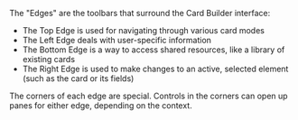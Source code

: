The "Edges" are the toolbars that surround the Card Builder interface:

- The Top Edge is used for navigating through various card modes
- The Left Edge deals with user-specific information
- The Bottom Edge is a way to access shared resources, like a library of existing cards
- The Right Edge is used to make changes to an active, selected element (such as the card or its fields)

The corners of each edge are special. Controls in the corners can open up panes for either edge, depending on the context.
